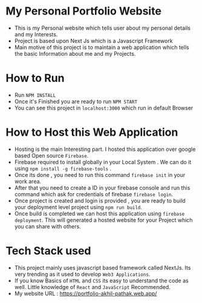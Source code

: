 # My Personal Portfolio Website
- This is my Personal website which tells user about my personal details and my Interests.
- Project is based upon Next Js which is a Javascript Framework
- Main motive of this project is to maintain a web application which tells the basic Information about me and my Projects.

# How to Run
- Run  `NPM INSTALL`
- Once it's Finished you are ready to run `NPM START`
- You can see this project in `localhost:3000` which run in default Browser

# How to Host this Web Application
- Hosting is the main Interesting part. I hosted this application over google based Open source `Firebase`.
- Firebase required to install globally in your Local System . We can do it using `npm install -g firebase-tools` .
- Once its done , you need to run this command `firebase init` in your work area.
- After that you need to create a ID in your firebase console and run this command which ask for credentials of firebase `firebase login`.
- Once project is created and login is provided , you are ready to build your deployment level project using `npm run build`.
- Once build is completed we can host this application using `firebase deployment`. This will generated a hosted website for your Project which you can share with others.

# Tech Stack used 
- This project mainly uses javascript based framework called NextJs. Its very trending as it used to develop `Web3 Applications`.
- If you know Basics of `HTML` and `CSS` its easy to understand the code as well. Little knowledge of `React` and `JavaScript` Recommended.
- My website URL : https://portfolio-akhil-pathak.web.app/
